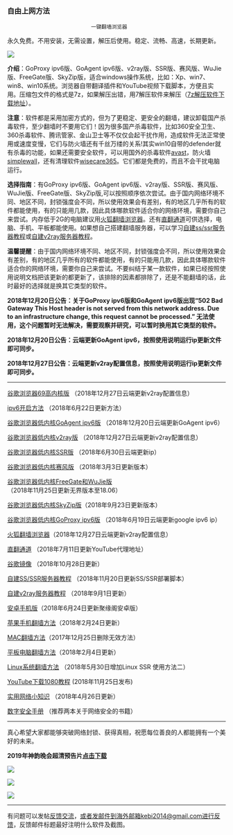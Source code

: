 ### 自由上网方法

                               一键翻墙浏览器


永久免费。不用安装，无需设置，解压后使用。稳定、流畅、高速，长期更新。

![](https://gitlab.com/Alvin9999/pac2/raw/master/%E5%9B%BE%E6%A0%87.PNG)


**介绍**：GoProxy ipv6版、GoAgent ipv6版、v2ray版、SSR版、赛风版、WuJie版、FreeGate版、SkyZip版，适合windows操作系统，比如：Xp、win7、win8、win10系统。浏览器自带翻译插件和YouTube视频下载脚本，方便且实用。压缩包文件的格式是7z，如果解压出错，用7解压软件来解压（[7z解压软件下载地址](https://sparanoid.com/lab/7z/)）。

**注意**：软件都是采用加密方式的，但为了更稳定、更安全的翻墙，建议卸载国产杀毒软件，至少翻墙时不要用它们！因为很多国产杀毒软件，比如360安全卫生、360杀毒软件、腾讯管家、金山卫士等不仅仅会起干扰作用，造成软件无法正常使用或速度变慢，它们与防火墙还有千丝万缕的关系!其实win10自带的defender就有杀毒的功能，如果还需要安全软件，可以用国外的杀毒软件[avast](http://files.avast.com/iavs9x/avast_free_antivirus_setup_offline.exe)，防火墙[simplewall](https://github.com/henrypp/simplewall/releases/download/v.2.3.4/simplewall-2.3.4-setup.exe)，还有清理软件[wisecare365](http://downloads.wisecleaner.com/soft/WiseCare365.exe)。它们都是免费的，而且不会干扰电脑运行。

**选择指南**：有GoProxy ipv6版、GoAgent ipv6版、v2ray版、SSR版、赛风版、WuJie版、FreeGate版、SkyZip版,可以按照顺序依次尝试。由于国内网络环境不同、地区不同，封锁强度会不同，所以使用效果会有差别，有的地区几乎所有的软件都能使用，有的只能用几款，因此具体哪款软件适合你的网络环境，需要你自己来尝试。内存低于2G的电脑建议用[火狐翻墙浏览器](https://gitlab.com/Alvin9999/free/wikis/%E7%81%AB%E7%8B%90%E7%BF%BB%E5%A2%99%E6%B5%8F%E8%A7%88%E5%99%A8)。还有[直翻通道](https://gitlab.com/Alvin9999/free/wikis/%E7%9B%B4%E7%BF%BB%E9%80%9A%E9%81%93)可供选择，电脑、手机、平板都能使用。如果想自己搭建翻墙服务器，可以学习[自建ss/ssr服务器教程](https://gitlab.com/Alvin9999/free/wikis/%E8%87%AA%E5%BB%BAss%E6%9C%8D%E5%8A%A1%E5%99%A8%E6%95%99%E7%A8%8B)或[自建v2ray服务器教程](https://gitlab.com/Alvin9999/free/wikis/%E8%87%AA%E5%BB%BAv2ray%E6%9C%8D%E5%8A%A1%E5%99%A8%E6%95%99%E7%A8%8B)。


**温馨提醒**：由于国内网络环境不同、地区不同，封锁强度会不同，所以使用效果会有差别，有的地区几乎所有的软件都能使用，有的只能用几款，因此具体哪款软件适合你的网络环境，需要你自己来尝试。不要纠结于某一款软件，如果已经按照使用说明文档把该更新的都更新了，该排除的因素都排除了，还是不能翻墙的话，此时最好的选择就是换其它类型的软件。

**2018年12月20日公告：关于GoProxy ipv6版和GoAgent ipv6版出现“502 Bad Gateway This Host header is not served from this network address. Due to an infrastructure change, this request cannot be processed.” 无法使用，这个问题暂时无法解决，需要观察并研究，可以暂时换用其它类型的软件。**

**2018年12月20日公告：云端更新GoAgent ipv6，按照使用说明运行ip更新文件即可同步。**

**2018年12月27日公告：云端更新v2ray配置信息，按照使用说明运行ip更新文件即可同步。**

***

[谷歌浏览器69高内核版](https://gitlab.com/Alvin9999/free/wikis/%E9%AB%98%E5%86%85%E6%A0%B8%E7%89%88) （2018年12月27日云端更新v2ray配置信息）

[ipv6开启方法](https://gitlab.com/Alvin9999/free/wikis/ipv6%E5%BC%80%E5%90%AF%E6%96%B9%E6%B3%95) （2018年6月22日更新方法）


[谷歌浏览器低内核GoAgent ipv6版](https://gitlab.com/Alvin9999/free/wikis/goagent-ipv6%E7%89%88) （2018年12月20日云端更新GoAgent ipv6）


[谷歌浏览器低内核v2ray版](https://gitlab.com/Alvin9999/free/wikis/v2ray%E7%89%88) （2018年12月27日云端更新v2ray配置信息）

[谷歌浏览器低内核SSR版](https://gitlab.com/Alvin9999/free/wikis/ssr%E7%89%88) （2018年6月30日云端更新ip）


[谷歌浏览器低内核赛风版](https://gitlab.com/Alvin9999/free/wikis/%E8%B5%9B%E9%A3%8E%E7%89%88) （2018年3月3日更新版本）

[谷歌浏览器低内核FreeGate和WuJie版](https://gitlab.com/Alvin9999/free/wikis/freegate%E5%92%8Cwujie%E7%89%88)（2018年11月25日更新无界版本至18.06）

[谷歌浏览器低内核SkyZip版](https://gitlab.com/Alvin9999/free/wikis/skyzip%E7%89%88
)（2018年9月23日更新版本）

[谷歌浏览器低内核GoProxy ipv6版](https://gitlab.com/Alvin9999/free/wikis/goproxy-ipv6%E7%89%88) （2018年6月19日云端更新google ipv6 ip）

[火狐翻墙浏览器](https://gitlab.com/Alvin9999/free/wikis/%E7%81%AB%E7%8B%90%E7%BF%BB%E5%A2%99%E6%B5%8F%E8%A7%88%E5%99%A8)（2018年12月27日云端更新v2ray配置信息）

[直翻通道](https://gitlab.com/Alvin9999/free/wikis/%E7%9B%B4%E7%BF%BB%E9%80%9A%E9%81%93) （2018年7月11日更新YouTube代理地址）

[谷歌镜像](https://gitlab.com/Alvin9999/free/wikis/%E8%B0%B7%E6%AD%8C%E9%95%9C%E5%83%8F) （2018年10月28日更新）

[自建SS/SSR服务器教程](https://gitlab.com/Alvin9999/free/wikis/%E8%87%AA%E5%BB%BAss%E6%9C%8D%E5%8A%A1%E5%99%A8%E6%95%99%E7%A8%8B) （2018年11月20日更新SS/SSR部署脚本）

[自建v2ray服务器教程](https://gitlab.com/Alvin9999/free/wikis/%E8%87%AA%E5%BB%BAv2ray%E6%9C%8D%E5%8A%A1%E5%99%A8%E6%95%99%E7%A8%8B) （2018年9月1日更新）

[安卓手机版](https://gitlab.com/Alvin9999/free/wikis/%E5%AE%89%E5%8D%93%E6%89%8B%E6%9C%BA%E7%89%88)（2018年6月24日更新聚缘阁安卓版）

[苹果手机翻墙方法](https://gitlab.com/Alvin9999/free/wikis/%E8%8B%B9%E6%9E%9C%E6%89%8B%E6%9C%BA%E7%BF%BB%E5%A2%99%E8%BD%AF%E4%BB%B6)（2018年2月24日更新）

[MAC翻墙方法](https://gitlab.com/Alvin9999/free/wikis/%E8%8B%B9%E6%9E%9C%E7%94%B5%E8%84%91mac%E7%BF%BB%E5%A2%99%E8%BD%AF%E4%BB%B6)（2017年12月25日删除无效方法）

[平板电脑翻墙方法](https://gitlab.com/Alvin9999/free/wikis/%E5%B9%B3%E6%9D%BF%E7%94%B5%E8%84%91%E7%BF%BB%E5%A2%99%E8%BD%AF%E4%BB%B6)（2018年2月4日更新）

[Linux系统翻墙方法](https://gitlab.com/Alvin9999/free/wikis/linux%E7%B3%BB%E7%BB%9F%E7%BF%BB%E5%A2%99%E6%96%B9%E6%B3%95) （2018年5月30日增加Linux SSR 使用方法二）

[YouTube下载1080教程](https://gitlab.com/Alvin9999/free/wikis/youtube%E4%B8%8B%E8%BD%BD1080%E6%95%99%E7%A8%8B) (2018年11月25日发布)

[实用网络小知识](https://gitlab.com/Alvin9999/free/wikis/%E5%AE%9E%E7%94%A8%E7%BD%91%E7%BB%9C%E5%B0%8F%E7%9F%A5%E8%AF%86) （2018年4月26日更新）

[数字安全手册](https://gitlab.com/Alvin9999/free/wikis/%E6%95%B0%E5%AD%97%E5%AE%89%E5%85%A8%E6%89%8B%E5%86%8C) （推荐两本关于网络安全的书籍）

***

真心希望大家都能够突破网络封锁、获得真相，祝愿每位善良的人都能拥有一个美好的未来。

**2019年神韵晚会超清预告片[点击下载](http://108.61.224.82:8000/f/ddd18239a6/)**

![](https://gitlab.com/Alvin9999/pac2/raw/master/shenyun003.jpg)

![](https://gitlab.com/Alvin9999/pac2/raw/master/1.JPG)

![](https://gitlab.com/Alvin9999/pac2/raw/master/2.JPG)

***


有问题可以发帖[反馈交流](https://gitlab.com/Alvin9999/free/issues)，或者发邮件到海外邮箱kebi2014@gmail.com进行反馈，反馈邮件标题最好注明什么软件及截图。